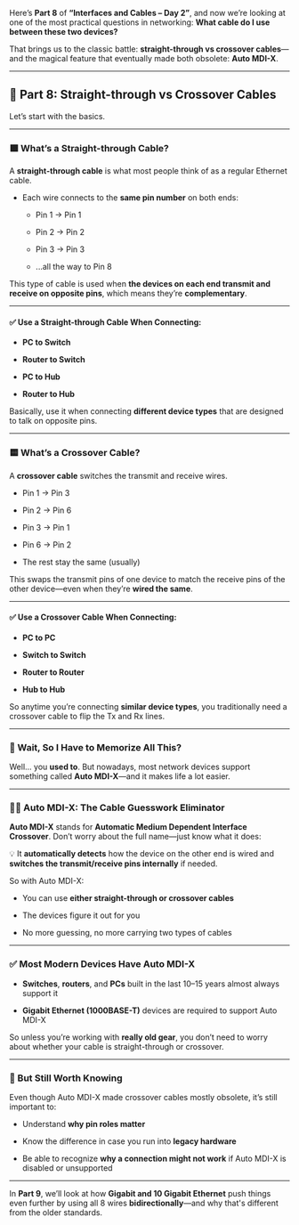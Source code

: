 Here’s **Part 8** of **“Interfaces and Cables – Day 2”**, and now we’re looking at one of the most practical questions in networking: **What cable do I use between these two devices?**

That brings us to the classic battle: **straight-through vs crossover cables**—and the magical feature that eventually made both obsolete: **Auto MDI-X**.

---

## 🔀 Part 8: Straight-through vs Crossover Cables

Let’s start with the basics.

---

### 🟩 What’s a Straight-through Cable?

A **straight-through cable** is what most people think of as a regular Ethernet cable.

- Each wire connects to the **same pin number** on both ends:
    
    - Pin 1 → Pin 1
        
    - Pin 2 → Pin 2
        
    - Pin 3 → Pin 3
        
    - ...all the way to Pin 8
        

This type of cable is used when **the devices on each end transmit and receive on opposite pins**, which means they’re **complementary**.

---

#### ✅ Use a Straight-through Cable When Connecting:

- **PC to Switch**
    
- **Router to Switch**
    
- **PC to Hub**
    
- **Router to Hub**
    

Basically, use it when connecting **different device types** that are designed to talk on opposite pins.

---

### 🟨 What’s a Crossover Cable?

A **crossover cable** switches the transmit and receive wires.

- Pin 1 → Pin 3
    
- Pin 2 → Pin 6
    
- Pin 3 → Pin 1
    
- Pin 6 → Pin 2
    
- The rest stay the same (usually)
    

This swaps the transmit pins of one device to match the receive pins of the other device—even when they’re **wired the same**.

---

#### ✅ Use a Crossover Cable When Connecting:

- **PC to PC**
    
- **Switch to Switch**
    
- **Router to Router**
    
- **Hub to Hub**
    

So anytime you’re connecting **similar device types**, you traditionally need a crossover cable to flip the Tx and Rx lines.

---

### 🤔 Wait, So I Have to Memorize All This?

Well… you **used to**. But nowadays, most network devices support something called **Auto MDI-X**—and it makes life a lot easier.

---

### 🧙‍♂️ Auto MDI-X: The Cable Guesswork Eliminator

**Auto MDI-X** stands for **Automatic Medium Dependent Interface Crossover**. Don’t worry about the full name—just know what it does:

💡 It **automatically detects** how the device on the other end is wired and **switches the transmit/receive pins internally** if needed.

So with Auto MDI-X:

- You can use **either straight-through or crossover cables**
    
- The devices figure it out for you
    
- No more guessing, no more carrying two types of cables
    

---

### ✅ Most Modern Devices Have Auto MDI-X

- **Switches**, **routers**, and **PCs** built in the last 10–15 years almost always support it
    
- **Gigabit Ethernet (1000BASE-T)** devices are required to support Auto MDI-X
    

So unless you’re working with **really old gear**, you don’t need to worry about whether your cable is straight-through or crossover.

---

### 📌 But Still Worth Knowing

Even though Auto MDI-X made crossover cables mostly obsolete, it’s still important to:

- Understand **why pin roles matter**
    
- Know the difference in case you run into **legacy hardware**
    
- Be able to recognize **why a connection might not work** if Auto MDI-X is disabled or unsupported
    

---

In **Part 9**, we’ll look at how **Gigabit and 10 Gigabit Ethernet** push things even further by using all 8 wires **bidirectionally**—and why that's different from the older standards.